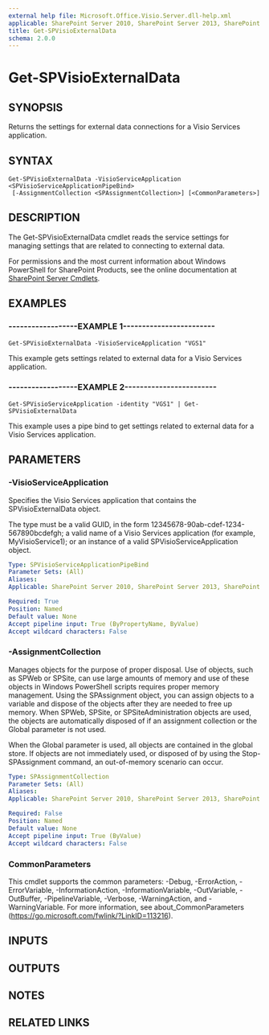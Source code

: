 ```yaml
---
external help file: Microsoft.Office.Visio.Server.dll-help.xml
applicable: SharePoint Server 2010, SharePoint Server 2013, SharePoint Server 2016, SharePoint Server 2019
title: Get-SPVisioExternalData
schema: 2.0.0
---
```


# Get-SPVisioExternalData

## SYNOPSIS
Returns the settings for external data connections for a Visio Services application.

## SYNTAX

```
Get-SPVisioExternalData -VisioServiceApplication <SPVisioServiceApplicationPipeBind>
 [-AssignmentCollection <SPAssignmentCollection>] [<CommonParameters>]
```

## DESCRIPTION
The Get-SPVisioExternalData cmdlet reads the service settings for managing settings that are related to connecting to external data.

For permissions and the most current information about Windows PowerShell for SharePoint Products, see the online documentation at [SharePoint Server Cmdlets](https://docs.microsoft.com/powershell/sharepoint/sharepoint-server/sharepoint-server-cmdlets).

## EXAMPLES

### ------------------EXAMPLE 1------------------------ 
```
Get-SPVisioExternalData -VisioServiceApplication "VGS1"
```

This example gets settings related to external data for a Visio Services application.

### ------------------EXAMPLE 2------------------------ 
```
Get-SPVisioServiceApplication -identity "VGS1" | Get-SPVisioExternalData
```

This example uses a pipe bind to get settings related to external data for a Visio Services application.

## PARAMETERS

### -VisioServiceApplication
Specifies the Visio Services application that contains the SPVisioExternalData object.

The type must be a valid GUID, in the form 12345678-90ab-cdef-1234-567890bcdefgh; a valid name of a Visio Services application (for example, MyVisioService1); or an instance of a valid SPVisioServiceApplication object.

```yaml
Type: SPVisioServiceApplicationPipeBind
Parameter Sets: (All)
Aliases: 
Applicable: SharePoint Server 2010, SharePoint Server 2013, SharePoint Server 2016, SharePoint Server 2019

Required: True
Position: Named
Default value: None
Accept pipeline input: True (ByPropertyName, ByValue)
Accept wildcard characters: False
```

### -AssignmentCollection
Manages objects for the purpose of proper disposal.
Use of objects, such as SPWeb or SPSite, can use large amounts of memory and use of these objects in Windows PowerShell scripts requires proper memory management.
Using the SPAssignment object, you can assign objects to a variable and dispose of the objects after they are needed to free up memory.
When SPWeb, SPSite, or SPSiteAdministration objects are used, the objects are automatically disposed of if an assignment collection or the Global parameter is not used.

When the Global parameter is used, all objects are contained in the global store.
If objects are not immediately used, or disposed of by using the Stop-SPAssignment command, an out-of-memory scenario can occur.

```yaml
Type: SPAssignmentCollection
Parameter Sets: (All)
Aliases: 
Applicable: SharePoint Server 2010, SharePoint Server 2013, SharePoint Server 2016, SharePoint Server 2019

Required: False
Position: Named
Default value: None
Accept pipeline input: True (ByValue)
Accept wildcard characters: False
```

### CommonParameters
This cmdlet supports the common parameters: -Debug, -ErrorAction, -ErrorVariable, -InformationAction, -InformationVariable, -OutVariable, -OutBuffer, -PipelineVariable, -Verbose, -WarningAction, and -WarningVariable. For more information, see about_CommonParameters (https://go.microsoft.com/fwlink/?LinkID=113216).

## INPUTS

## OUTPUTS

## NOTES

## RELATED LINKS

